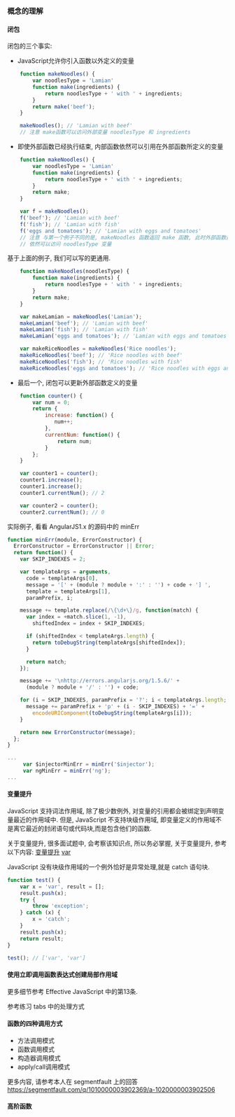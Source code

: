 ### 概念的理解
#### 闭包

闭包的三个事实:

- JavaScript允许你引入函数以外定义的变量

```js
    function makeNoodles() {
        var noodlesType = 'Lamian'
        function make(ingredients) {
            return noodlesType + ' with ' + ingredients;
        }
        return make('beef');
    }

    makeNoodles(); // 'Lamian with beef'
    // 注意 make函数可以访问外部变量 noodlesType 和 ingredients
```
- 即使外部函数已经执行结束, 内部函数依然可以引用在外部函数所定义的变量

```js
    function makeNoodles() {
        var noodlesType = 'Lamian'
        function make(ingredients) {
            return noodlesType + ' with ' + ingredients;
        }
        return make;
    }

    var f = makeNoodles();
    f('beef'); // 'Lamian with beef'
    f('fish'); // 'Lamian with fish'
    f('eggs and tomatoes'); // 'Lamian with eggs and tomatoes'
    // 注意 与第一个例子不同的是, makeNoodles 函数返回 make 函数, 此时外部函数执行已经结束, 但是内部函数 make
    // 依然可以访问 noodlesType 变量
```
基于上面的例子, 我们可以写的更通用.

```js
    function makeNoodles(noodlesType) {
        function make(ingredients) {
            return noodlesType + ' with ' + ingredients;
        }
        return make;
    }

    var makeLamian = makeNoodles('Lamian');
    makeLamian('beef'); // 'Lamian with beef'
    makeLamian('fish'); // 'Lamian with fish'
    makeLamian('eggs and tomatoes'); // 'Lamian with eggs and tomatoes'

    var makeRiceNoodles = makeNoodles('Rice noodles');
    makeRiceNoodles('beef'); // 'Rice noodles with beef'
    makeRiceNoodles('fish'); // 'Rice noodles with fish'
    makeRiceNoodles('eggs and tomatoes'); // 'Rice noodles with eggs and tomatoes'
```

- 最后一个, 闭包可以更新外部函数定义的变量

```js
    function counter() {
        var num = 0;
        return {
            increase: function() {
               num++;
            },
            currentNum: function() {
                return num;
            }
        };
    }

    var counter1 = counter();
    counter1.increase();
    counter1.increase();
    counter1.currentNum(); // 2

    var counter2 = counter();
    counter2.currentNum(); // 0
```

实际例子, 看看 AngularJS1.x 的源码中的 minErr

```js
function minErr(module, ErrorConstructor) {
  ErrorConstructor = ErrorConstructor || Error;
  return function() {
    var SKIP_INDEXES = 2;

    var templateArgs = arguments,
      code = templateArgs[0],
      message = '[' + (module ? module + ':' : '') + code + '] ',
      template = templateArgs[1],
      paramPrefix, i;

    message += template.replace(/\{\d+\}/g, function(match) {
      var index = +match.slice(1, -1),
        shiftedIndex = index + SKIP_INDEXES;

      if (shiftedIndex < templateArgs.length) {
        return toDebugString(templateArgs[shiftedIndex]);
      }

      return match;
    });

    message += '\nhttp://errors.angularjs.org/1.5.6/' +
      (module ? module + '/' : '') + code;

    for (i = SKIP_INDEXES, paramPrefix = '?'; i < templateArgs.length; i++, paramPrefix = '&') {
      message += paramPrefix + 'p' + (i - SKIP_INDEXES) + '=' +
        encodeURIComponent(toDebugString(templateArgs[i]));
    }

    return new ErrorConstructor(message);
  };
}

...
     var $injectorMinErr = minErr('$injector');
     var ngMinErr = minErr('ng');
...

```
#### 变量提升
JavaScript 支持词法作用域, 除了极少数例外, 对变量的引用都会被绑定到声明变量最近的作用域中. 但是, JavaScript 不支持块级作用域, 即变量定义的作用域不是离它最近的封闭语句或代码块,而是包含他们的函数.

关于变量提升, 很多面试题中, 会考察该知识点, 所以务必掌握, 关于变量提升, 参考以下内容:
[变量提升](https://developer.mozilla.org/zh-CN/docs/Glossary/Hoisting)
[var](https://developer.mozilla.org/zh-CN/docs/Web/JavaScript/Reference/Statements/var)

JavaScript 没有块级作用域的一个例外恰好是异常处理,就是 catch 语句块.

```js
function test() {
    var x = 'var', result = [];
    result.push(x);
    try {
        throw 'exception';
    } catch (x) {
        x = 'catch';
    }
    result.push(x);
    return result;
}

test(); // ['var', 'var']
```
#### 使用立即调用函数表达式创建局部作用域

更多细节参考 Effective JavaScript 中的第13条.

参考练习 tabs 中的处理方式


#### 函数的四种调用方式

- 方法调用模式
- 函数调用模式
- 构造器调用模式
- apply/call调用模式

更多内容, 请参考本人在 segmentfault 上的回答 https://segmentfault.com/q/1010000003902369/a-1020000003902506

#### 高阶函数
